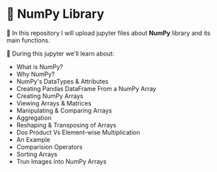 # 🔰 NumPy Library

🔸 In this repository I will upload jupyter files about **NumPy** library and its main functions.

🔸 During this jupyter we'll learn about: 

- What is NumPy?
- Why NumPy?
- NumPy's DataTypes & Attributes
- Creating Pandas DataFrame From a NumPy Array
- Creating NumPy Arrays
- Viewing Arrays & Matrices
- Manipulating & Comparing Arrays
- Aggregation
- Reshaping & Transposing of Arrays
- Dos Product Vs Element-wise Multiplication
- An Example
- Comparision Operators
- Sorting Arrays
- Trun Images into NumPy Arrays
